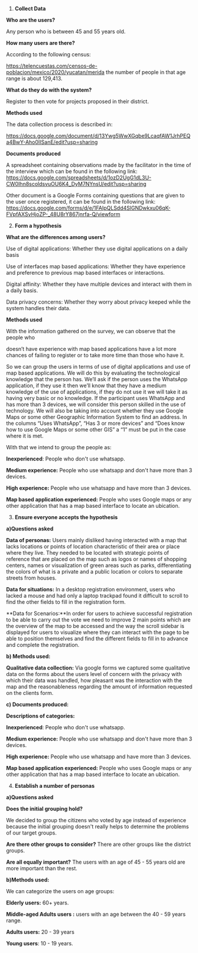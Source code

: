 1. **Collect Data**

**Who are the users?**

Any person who is between 45 and 55 years old.

**How many users are there?**

According to the following census:

<https://telencuestas.com/censos-de-poblacion/mexico/2020/yucatan/merida> the number of people in that age range is about 129,413.

**What do they do with the system?**

Register to then vote for projects proposed in their district.

**Methods used**

The data collection process is described in:

<https://docs.google.com/document/d/13Ywg5WwXGqbe9LcaqfAW1JrhPEQa4BwY-Aho0IISanE/edit?usp=sharing>

**Documents produced**

A spreadsheet containing observations made by the facilitator in the time of the interview which can be found in the following link: <https://docs.google.com/spreadsheets/d/1ozD2UgG1dL3U-CW0Ihn8scoldsvuOU6K4_DyM7NYnsU/edit?usp=sharing>

Other document is a Google Forms containing questions that are given to the user once registered, it can be found in the following link: <https://docs.google.com/forms/d/e/1FAIpQLSdd4SlGNDwkxu06qK-FVpfAXSvHjoZP-_48U8rY867jnrfa-Q/viewform>

2. **Form a hypothesis**

**What are the differences among users?**

Use of digital applications: Whether they use digital applications on a daily basis

Use of interfaces map based applications: Whether they have experience and preference to previous map based interfaces or interactions.

Digital affinity: Whether they have multiple devices and interact with them in a daily basis.

Data privacy concerns: Whether they worry about privacy keeped while the system handles their data.

**Methods used**

With the information gathered on the survey, we can observe that the people who

doesn’t have experience with map based applications have a lot more chances of failing to register or to take more time than those who have it.

So we can group the users in terms of use of digital applications and use of map based applications. We will do this by evaluating the technological knowledge that the person has. We’ll ask if the person uses the WhatsApp application, if they use it then we’ll know that they have a medium knowledge of the use of applications, if they do not use it we will take it as having very basic or no knowledge. If the participant uses WhatsApp and has more than 3 devices, we will consider this person skilled in the use of technology. We will also be taking into account whether they use Google Maps or some other Geographic Information System to find an address. In the columns “Uses WhatsApp”, “Has 3 or more devices” and “Does know how to use Google Maps or some other GIS” a “1” must be put in the case where it is met.

With that we intend to group the people as:

**Inexperienced**: People who don't use whatsapp.

**Medium experience:** People who use whatsapp and don't have more than 3 devices.

**High experience:** People who use whatsapp and have more than 3 devices.

**Map based application experienced:** People who uses Google maps or any other application that has a map based interface to locate an ubication.

3. **Ensure everyone accepts the hypothesis**

**a)Questions asked**

**Data of personas:** Users mainly disliked having interacted with a map that lacks locations or points of location characteristic of their area or place where they live. They needed to be located with strategic points of reference that are placed on the map such as logos or names of shopping centers, names or visualization of green areas such as parks, differentiating the colors of what is a private and a public location or colors to separate streets from houses.

**Data for situations:** In a desktop registration environment, users who lacked a mouse and had only a laptop trackpad found it difficult to scroll to find the other fields to fill in the registration form.

**Data for Scenarios:**In order for users to achieve successful registration to be able to carry out the vote we need to improve 2 main points which are the overview of the map to be accessed and the way the scroll sidebar is displayed for users to visualize where they can interact with the page to be able to position themselves and find the different fields to fill in to advance and complete the registration.

**b) Methods used:**

**Qualitative data collection:** Via google forms we captured some qualitative data on the forms about the users level of concern with the privacy with which their data was handled, how pleasant was the interaction with the map and the reasonableness regarding the amount of information requested on the clients form.

**c) Documents produced:**

**Descriptions of categories:**

**Inexperienced**: People who don't use whatsapp.

**Medium experience:** People who use whatsapp and don't have more than 3 devices.

**High experience:** People who use whatsapp and have more than 3 devices.

**Map based application experienced:** People who uses Google maps or any other application that has a map based interface to locate an ubication.

4. **Establish a number of personas**

**a)Questions asked**

**Does the initial grouping hold?**

We decided to group the citizens who voted by age instead of experience because the initial grouping doesn't really helps to determine the problems of our target groups.

**Are there other groups to consider?** There are other groups like the district groups.

**Are all equally important?** The users with an age of 45 - 55 years old are more important than the rest.

**b)Methods used:**

We can categorize the users on age groups:

**Elderly users:** 60+ years.

**Middle-aged Adults users :** users with an age between the 40 - 59 years range.

**Adults users:** 20 - 39 years

**Young users**: 10 - 19 years.
